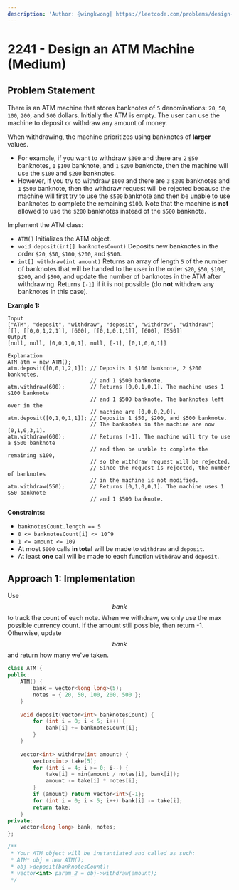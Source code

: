 ```yaml
---
description: 'Author: @wingkwong| https://leetcode.com/problems/design-an-atm-machine/'
---
```


# 2241 - Design an ATM Machine (Medium)

## Problem Statement

There is an ATM machine that stores banknotes of `5` denominations: `20`, `50`, `100`, `200`, and `500` dollars. Initially the ATM is empty. The user can use the machine to deposit or withdraw any amount of money.

When withdrawing, the machine prioritizes using banknotes of **larger** values.

* For example, if you want to withdraw `$300` and there are `2` `$50` banknotes, `1` `$100` banknote, and `1` `$200` banknote, then the machine will use the `$100` and `$200` banknotes.
* However, if you try to withdraw `$600` and there are `3` `$200` banknotes and `1` `$500` banknote, then the withdraw request will be rejected because the machine will first try to use the `$500` banknote and then be unable to use banknotes to complete the remaining `$100`. Note that the machine is **not** allowed to use the `$200` banknotes instead of the `$500` banknote.

Implement the ATM class:

* `ATM()` Initializes the ATM object.
* `void deposit(int[] banknotesCount)` Deposits new banknotes in the order `$20`, `$50`, `$100`, `$200`, and `$500`.
* `int[] withdraw(int amount)` Returns an array of length `5` of the number of banknotes that will be handed to the user in the order `$20`, `$50`, `$100`, `$200`, and `$500`, and update the number of banknotes in the ATM after withdrawing. Returns `[-1]` if it is not possible (do **not** withdraw any banknotes in this case).&#x20;

**Example 1:**

```
Input
["ATM", "deposit", "withdraw", "deposit", "withdraw", "withdraw"]
[[], [[0,0,1,2,1]], [600], [[0,1,0,1,1]], [600], [550]]
Output
[null, null, [0,0,1,0,1], null, [-1], [0,1,0,0,1]]

Explanation
ATM atm = new ATM();
atm.deposit([0,0,1,2,1]); // Deposits 1 $100 banknote, 2 $200 banknotes,
                          // and 1 $500 banknote.
atm.withdraw(600);        // Returns [0,0,1,0,1]. The machine uses 1 $100 banknote
                          // and 1 $500 banknote. The banknotes left over in the
                          // machine are [0,0,0,2,0].
atm.deposit([0,1,0,1,1]); // Deposits 1 $50, $200, and $500 banknote.
                          // The banknotes in the machine are now [0,1,0,3,1].
atm.withdraw(600);        // Returns [-1]. The machine will try to use a $500 banknote
                          // and then be unable to complete the remaining $100,
                          // so the withdraw request will be rejected.
                          // Since the request is rejected, the number of banknotes
                          // in the machine is not modified.
atm.withdraw(550);        // Returns [0,1,0,0,1]. The machine uses 1 $50 banknote
                          // and 1 $500 banknote.
```

**Constraints:**

* `banknotesCount.length == 5`
* `0 <= banknotesCount[i] <= 10^9`
* `1 <= amount <= 109`
* At most `5000` calls **in total** will be made to `withdraw` and `deposit`.
* At least **one** call will be made to each function `withdraw` and `deposit`.

## Approach 1:  Implementation

Use $$bank$$ to track the count of each note. When we withdraw, we only use the max possible currency count. If the amount still possible, then return -1. Otherwise, update $$bank$$ and return how many we've taken.

```cpp
class ATM {
public:
    ATM() {
        bank = vector<long long>(5);
        notes = { 20, 50, 100, 200, 500 };
    }
    
    void deposit(vector<int> banknotesCount) {
        for (int i = 0; i < 5; i++) {
            bank[i] += banknotesCount[i];
        }
    }
    
    vector<int> withdraw(int amount) {
        vector<int> take(5);
        for (int i = 4; i >= 0; i--) {
            take[i] = min(amount / notes[i], bank[i]);
            amount -= take[i] * notes[i];
        }
        if (amount) return vector<int>{-1};
        for (int i = 0; i < 5; i++) bank[i] -= take[i];
        return take;
    }
private:
    vector<long long> bank, notes;
};

/**
 * Your ATM object will be instantiated and called as such:
 * ATM* obj = new ATM();
 * obj->deposit(banknotesCount);
 * vector<int> param_2 = obj->withdraw(amount);
 */
```
